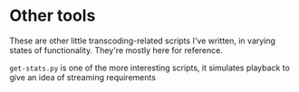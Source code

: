 # Other tools

These are other little transcoding-related scripts I've written, in varying states of functionality. They're mostly here for reference. 

`get-stats.py` is one of the more interesting scripts, it simulates playback to give an idea of streaming requirements